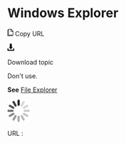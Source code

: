 # Windows Explorer

![Copy URL](media/windows-explorer/Copy.png)
Copy URL

![Download](media/windows-explorer/Download.png)

Download topic

Don't use. 

**See** [File Explorer](https://worldready.cloudapp.net/Styleguide/Read?id=2700&topicid=36445)

![In progress](media/windows-explorer/activity-large.gif)

URL :
